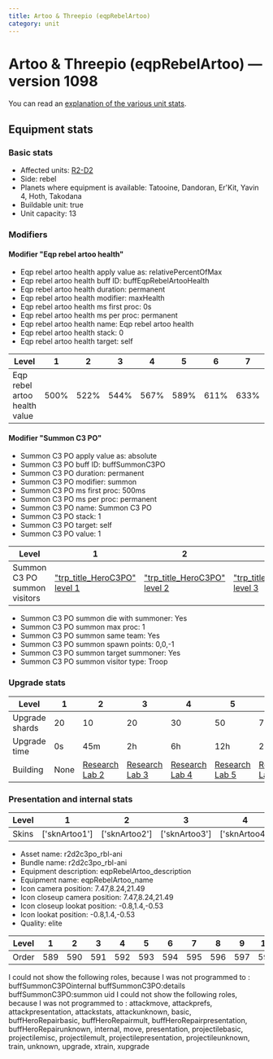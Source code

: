 ```yaml
---
title: Artoo & Threepio (eqpRebelArtoo)
category: unit
---
```


# Artoo & Threepio (eqpRebelArtoo) — version 1098

You can read an [explanation  of the various unit stats](unitexplained.md).

## Equipment stats

### Basic stats

  * Affected units: [R2-D2](HeroR2D2.html)
  * Side: rebel
  * Planets where equipment is available: Tatooine, Dandoran, Er'Kit, Yavin 4, Hoth, Takodana
  * Buildable unit: true
  * Unit capacity: 13

### Modifiers

#### Modifier "Eqp rebel artoo health"

  * Eqp rebel artoo health apply value as: relativePercentOfMax
  * Eqp rebel artoo health buff ID: buffEqpRebelArtooHealth
  * Eqp rebel artoo health duration: permanent
  * Eqp rebel artoo health modifier: maxHealth
  * Eqp rebel artoo health ms first proc: 0s
  * Eqp rebel artoo health ms per proc: permanent
  * Eqp rebel artoo health name: Eqp rebel artoo health
  * Eqp rebel artoo health stack: 0
  * Eqp rebel artoo health target: self

|Level                       |1   |2   |3   |4   |5   |6   |7   |8   |9   |10  |
|----------------------------|----|----|----|----|----|----|----|----|----|----|
|Eqp rebel artoo health value|500%|522%|544%|567%|589%|611%|633%|656%|678%|700%|



#### Modifier "Summon C3 PO"

  * Summon C3 PO apply value as: absolute
  * Summon C3 PO buff ID: buffSummonC3PO
  * Summon C3 PO duration: permanent
  * Summon C3 PO modifier: summon
  * Summon C3 PO ms first proc: 500ms
  * Summon C3 PO ms per proc: permanent
  * Summon C3 PO name: Summon C3 PO
  * Summon C3 PO stack: 1
  * Summon C3 PO target: self
  * Summon C3 PO value: 1

|Level                       |1                                            |2                                            |3                                            |4                                            |5                                            |6                                            |7                                            |8                                            |9                                            |10                                            |
|----------------------------|---------------------------------------------|---------------------------------------------|---------------------------------------------|---------------------------------------------|---------------------------------------------|---------------------------------------------|---------------------------------------------|---------------------------------------------|---------------------------------------------|----------------------------------------------|
|Summon C3 PO summon visitors|["trp_title_HeroC3PO" level 1](HeroC3PO.html)|["trp_title_HeroC3PO" level 2](HeroC3PO.html)|["trp_title_HeroC3PO" level 3](HeroC3PO.html)|["trp_title_HeroC3PO" level 4](HeroC3PO.html)|["trp_title_HeroC3PO" level 5](HeroC3PO.html)|["trp_title_HeroC3PO" level 6](HeroC3PO.html)|["trp_title_HeroC3PO" level 7](HeroC3PO.html)|["trp_title_HeroC3PO" level 8](HeroC3PO.html)|["trp_title_HeroC3PO" level 9](HeroC3PO.html)|["trp_title_HeroC3PO" level 10](HeroC3PO.html)|


  * Summon C3 PO summon die with summoner: Yes
  * Summon C3 PO summon max proc: 1
  * Summon C3 PO summon same team: Yes
  * Summon C3 PO summon spawn points: 0,0,-1
  * Summon C3 PO summon target summoner: Yes
  * Summon C3 PO summon visitor type: Troop

### Upgrade stats

|Level         |1   |2                                     |3                                     |4                                     |5                                     |6                                     |7                                     |8                                     |9                                     |10                                     |
|--------------|----|--------------------------------------|--------------------------------------|--------------------------------------|--------------------------------------|--------------------------------------|--------------------------------------|--------------------------------------|--------------------------------------|---------------------------------------|
|Upgrade shards|20  |10                                    |20                                    |30                                    |50                                    |70                                    |100                                   |130                                   |180                                   |220                                    |
|Upgrade time  |0s  |45m                                   |2h                                    |6h                                    |12h                                   |2d                                    |3d                                    |5d                                    |1w                                    |1w3d                                   |
|Building      |None|[Research Lab 2](rebelOffenseLab.html)|[Research Lab 3](rebelOffenseLab.html)|[Research Lab 4](rebelOffenseLab.html)|[Research Lab 5](rebelOffenseLab.html)|[Research Lab 6](rebelOffenseLab.html)|[Research Lab 7](rebelOffenseLab.html)|[Research Lab 8](rebelOffenseLab.html)|[Research Lab 9](rebelOffenseLab.html)|[Research Lab 10](rebelOffenseLab.html)|


### Presentation and internal stats

|Level|1            |2            |3            |4            |5            |6            |7            |8            |9            |10            |
|-----|-------------|-------------|-------------|-------------|-------------|-------------|-------------|-------------|-------------|--------------|
|Skins|['sknArtoo1']|['sknArtoo2']|['sknArtoo3']|['sknArtoo4']|['sknArtoo5']|['sknArtoo6']|['sknArtoo7']|['sknArtoo8']|['sknArtoo9']|['sknArtoo10']|


  * Asset name: r2d2c3po_rbl-ani
  * Bundle name: r2d2c3po_rbl-ani
  * Equipment description: eqpRebelArtoo_description
  * Equipment name: eqpRebelArtoo_name
  * Icon camera position: 7.47,8.24,21.49
  * Icon closeup camera position: 7.47,8.24,21.49
  * Icon closeup lookat position: -0.8,1.4,-0.53
  * Icon lookat position: -0.8,1.4,-0.53
  * Quality: elite

|Level|1  |2  |3  |4  |5  |6  |7  |8  |9  |10 |
|-----|---|---|---|---|---|---|---|---|---|---|
|Order|589|590|591|592|593|594|595|596|597|598|


I could not show the following roles, because I was not programmed to : buffSummonC3POinternal
buffSummonC3PO:details
buffSummonC3PO:summon uid
I could not show the following roles, because I was not programmed to : attackmove, attackprefs, attackpresentation, attackstats, attackunknown, basic, buffHeroRepairbasic, buffHeroRepairmult, buffHeroRepairpresentation, buffHeroRepairunknown, internal, move, presentation, projectilebasic, projectilemisc, projectilemult, projectilepresentation, projectileunknown, train, unknown, upgrade, xtrain, xupgrade
